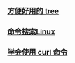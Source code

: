 ### [方便好用的 tree](https://mp.weixin.qq.com/s/Prny3p7MAt34BrNBOW7dnw)
### [命令搜索Linux](http://cmd.alibt.top/)
### [学会使用 curl 命令](https://juejin.im/post/5c1da55b6fb9a049c84f709b)
